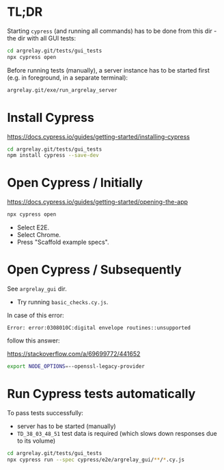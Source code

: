
# TL;DR

Starting `cypress` (and running all commands) has to be done from this dir - the dir with all GUI tests:

```sh
cd argrelay.git/tests/gui_tests
npx cypress open
```

Before running tests (manually), a server instance has to be started first
(e.g. in foreground, in a separate terminal):

```sh
argrelay.git/exe/run_argrelay_server
```

# Install Cypress

https://docs.cypress.io/guides/getting-started/installing-cypress

```sh
cd argrelay.git/tests/gui_tests
npm install cypress --save-dev
```

# Open Cypress / Initially

https://docs.cypress.io/guides/getting-started/opening-the-app

```sh
npx cypress open
```

*   Select E2E.
*   Select Chrome.
*   Press "Scaffold example specs".

# Open Cypress / Subsequently

See `argrelay_gui` dir.

*   Try running `basic_checks.cy.js`.

In case of this error:

```
Error: error:0308010C:digital envelope routines::unsupported
```

follow this answer:

https://stackoverflow.com/a/69699772/441652

```sh
export NODE_OPTIONS=--openssl-legacy-provider
```

# Run Cypress tests automatically

To pass tests successfully:
*   server has to be started (manually)
*   `TD_38_03_48_51` test data is required (which slows down responses due to its volume)

```sh
cd argrelay.git/tests/gui_tests
npx cypress run --spec cypress/e2e/argrelay_gui/**/*.cy.js
```
